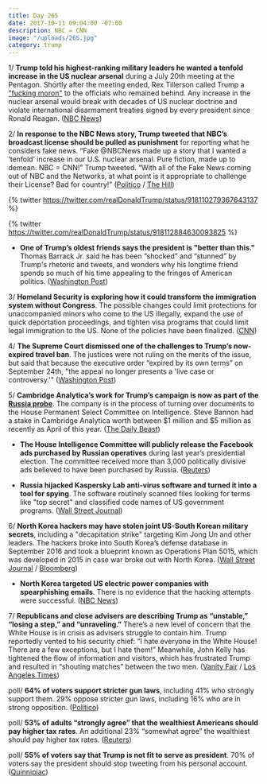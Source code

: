 ```yaml
---
title: Day 265
date: 2017-10-11 09:04:00 -07:00
description: NBC = CNN
image: "/uploads/265.jpg"
category: trump
---
```


1/ **Trump told his highest-ranking military leaders he wanted a tenfold increase in the US nuclear arsenal** during a July 20th meeting at the Pentagon. Shortly after the meeting ended, Rex Tillerson called Trump a ["fucking moron"](https://whatthefuckjusthappenedtoday.com/2017/10/04/day-258/#1-rex-tillerson-reportedly-called-tr) to the officials who remained behind. Any increase in the nuclear arsenal would break with decades of US nuclear doctrine and violate international disarmament treaties signed by every president since Ronald Reagan. ([NBC News](https://www.nbcnews.com/politics/donald-trump/trump-wanted-dramatic-increase-nuclear-arsenal-meeting-military-leaders-n809701))

2/ **In response to the NBC News story, Trump tweeted that NBC’s broadcast license should be pulled as punishment** for reporting what he considers fake news. “Fake @NBCNews made up a story that I wanted a ‘tenfold’ increase in our U.S. nuclear arsenal. Pure fiction, made up to demean. NBC = CNN!” Trump tweeted. “With all of the Fake News coming out of NBC and the Networks, at what point is it appropriate to challenge their License? Bad for country!” ([Politico](http://www.politico.com/story/2017/10/11/trump-nbc-broadcast-license-243667) / [The Hill](http://thehill.com/homenews/administration/354888-trump-fake-nbc-news-nuke-story-pure-fiction))

{% twitter https://twitter.com/realDonaldTrump/status/918110279367643137 %}

{% twitter https://twitter.com/realDonaldTrump/status/918112884630093825 %}

* **One of Trump’s oldest friends says the president is "better than this."** Thomas Barrack Jr. said he has been “shocked” and “stunned” by Trump's rhetoric and tweets, and wonders why his longtime friend spends so much of his time appealing to the fringes of American politics. ([Washington Post](https://www.washingtonpost.com/politics/hes-better-than-this-says-thomas-barrack-trumps-loyal-whisperer/2017/10/10/067fc776-a215-11e7-8cfe-d5b912fabc99_story.html))

3/ **Homeland Security is exploring how it could transform the immigration system without Congress**. The possible changes could limit protections for unaccompanied minors who come to the US illegally, expand the use of quick deportation proceedings, and tighten visa programs that could limit legal immigration to the US. None of the policies have been finalized. ([CNN](https://www.cnn.com/2017/10/11/politics/trump-administration-dhs-immigration-policies/index.html))

4/ **The Supreme Court dismissed one of the challenges to Trump’s now-expired travel ban**. The justices were not ruling on the merits of the issue, but said that because the executive order “expired by its own terms” on September 24th, "the appeal no longer presents a 'live case or controversy.'" ([Washington Post](https://www.washingtonpost.com/politics/courts_law/supreme-court-dismisses-case-against-trumps-expired-travel-ban/2017/10/10/2aef82d6-ad37-11e7-be94-fabb0f1e9ffb_story.html))

5/ **Cambridge Analytica’s work for Trump’s campaign is now as part of the <a href="{{ site.baseurl }}/trump-russia-investigation/">Russia probe</a>**. The company is in the process of turning over documents to the House Permanent Select Committee on Intelligence. Steve Bannon had a stake in Cambridge Analytica worth between $1 million and $5 million as recently as April of this year. ([The Daily Beast](https://www.thedailybeast.com/russia-probe-now-investigating-cambridge-analytica-trumps-psychographic-data-gurus))

* **The House Intelligence Committee will publicly release the Facebook ads purchased by Russian operatives** during last year’s presidential election. The committee received more than 3,000 politically divisive ads believed to have been purchased by Russia. ([Reuters](https://www.reuters.com/article/us-usa-trump-russia-facebook/house-panel-to-publicly-release-russia-facebook-ads-idUSKBN1CG2GM))

* **Russia hijacked Kaspersky Lab anti-virus software and turned it into a tool for spying**. The software routinely scanned files looking for terms like "top secret" and classified code names of US government programs. ([Wall Street Journal](https://www.wsj.com/articles/russian-hackers-scanned-networks-world-wide-for-secret-u-s-data-1507743874))

6/ **North Korea hackers may have stolen joint US-South Korean military secrets**, including a "decapitation strike" targeting Kim Jong Un and other leaders. The hackers broke into South Korea’s defense database in September 2016 and took a blueprint known as Operations Plan 5015, which was developed in 2015 in case war broke out with North Korea. ([Wall Street Journal](https://www.wsj.com/articles/north-korea-suspected-of-hacking-u-s-south-korean-war-plans-1507636641) / [Bloomberg](https://www.bloomberg.com/news/articles/2017-10-10/media-s-korean-lawmaker-says-north-korea-hacked-war-plans))

* **North Korea targeted US electric power companies with spearphishing emails**. There is no evidence that the hacking attempts were successful. ([NBC News](https://www.nbcnews.com/news/north-korea/experts-north-korea-targeted-u-s-electric-power-companies-n808996)) 

7/ **Republicans and close advisers are describing Trump as “unstable,” “losing a step,” and “unraveling.”** There’s a new level of concern that the White House is in crisis as advisers struggle to contain him. Trump reportedly vented to his security chief: “I hate everyone in the White House! There are a few exceptions, but I hate them!” Meanwhile, John Kelly has tightened the flow of information and visitors, which has frustrated Trump and resulted in “shouting matches” between the two men. ([Vanity Fair](https://www.vanityfair.com/news/2017/10/donald-trump-is-unraveling-white-house-advisers) / [Los Angeles Times](http://www.latimes.com/politics/la-na-pol-trump-kelly-20171010-story.html))

poll/ **64% of voters support stricter gun laws**, including 41% who strongly support them. 29% oppose stricter gun laws, including 16% who are in strong opposition. ([Politico](http://www.politico.com/story/2017/10/11/gun-control-vegas-polls-243647))

poll/ **53% of adults “strongly agree” that the wealthiest Americans should pay higher tax rates**. An additional 23% “somewhat agree” the wealthiest should pay higher tax rates. ([Reuters](https://www.reuters.com/article/us-usa-tax-poll/three-quarters-of-americans-favor-higher-taxes-for-wealthy-reuters-ipsos-poll-idUSKBN1CG17R))

poll/ **55% of voters say that Trump is not fit to serve as president**. 70% of voters say the president should stop tweeting from his personal account. ([Quinnipiac](https://poll.qu.edu/national/release-detail?ReleaseID=2491))
